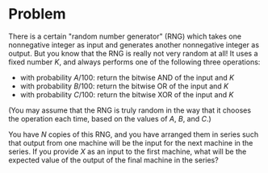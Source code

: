 # Problem

There is a certain "random number generator" (RNG) which takes one nonnegative integer as input and generates another nonnegative integer as output. But you know that the RNG is really not very random at all! It uses a fixed number $K$, and always performs one of the following three operations:

- with probability $A/100$: return the bitwise AND of the input and $K$
- with probability $B/100$: return the bitwise OR of the input and $K$
- with probability $C/100$: return the bitwise XOR of the input and $K$

(You may assume that the RNG is truly random in the way that it chooses the operation each time, based on the values of $A$, $B$, and $C$.)

You have $N$ copies of this RNG, and you have arranged them in series such that output from one machine will be the input for the next machine in the series. If you provide $X$ as an input to the first machine, what will be the expected value of the output of the final machine in the series?
